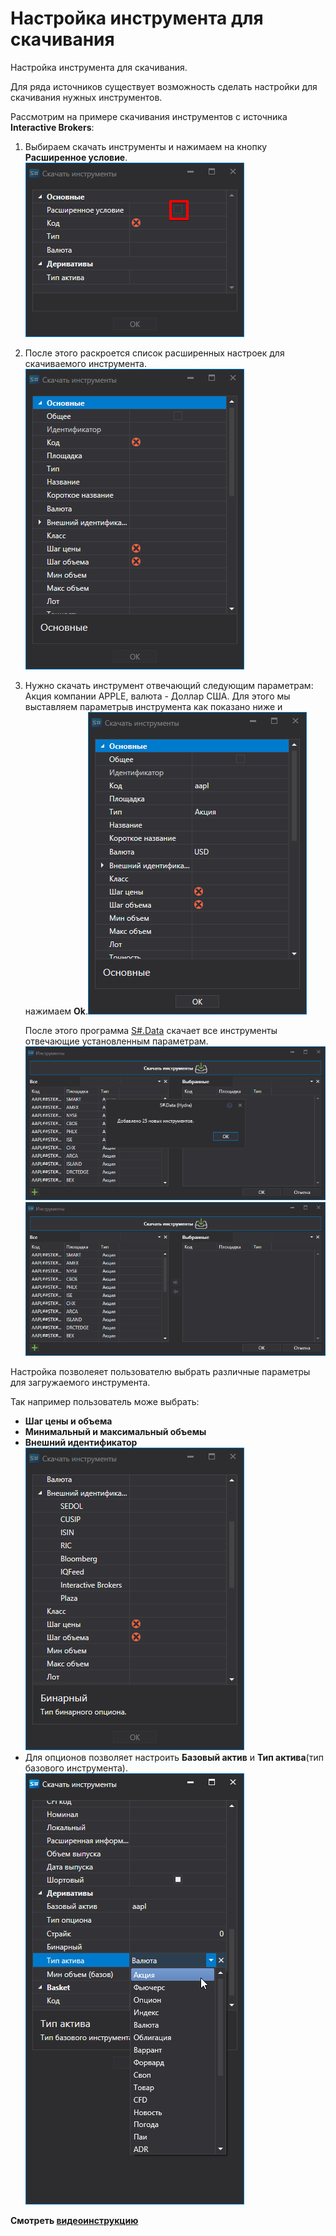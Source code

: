 # Настройка инструмента для скачивания

Настройка инструмента для скачивания.

Для ряда источников существует возможность сделать настройки для скачивания нужных инструментов.

Рассмотрим на примере скачивания инструментов с источника **Interactive Brokers**: 

1. Выбираем скачать инструменты и нажимаем на кнопку **Расширенное условие**.![hydra choose securitiy](../images/hydra_choose_securitiy.png)
2. После этого раскроется список расширенных настроек для скачиваемого инструмента.![hydra choose securitiy 00](../images/hydra_choose_securitiy_00.png)
3. Нужно скачать инструмент отвечающий следующим параметрам: Акция компании APPLE, валюта \- Доллар США. Для этого мы выставляем параметрыв инструмента как показано ниже и нажимаем **Ok**.![hydra choose securitiy 01](../images/hydra_choose_securitiy_01.png)

   После этого программа [S\#.Data](Hydra.md) скачает все инструменты отвечающие установленным параметрам. ![hydra choose securitiy 02](../images/hydra_choose_securitiy_02.png)![hydra choose securitiy 03](../images/hydra_choose_securitiy_03.png)

Настройка позволеяет пользователю выбрать различные параметры для загружаемого инструмента. 

Так например пользователь може выбрать:

- **Шаг цены и объема**
- **Минимальный и максимальный объемы**
- **Внешний идентификатор**![hydra choose securitiy 04](../images/hydra_choose_securitiy_04.png)
- Для опционов позволяет настроить **Базовый актив** и **Тип актива**(тип базового инструмента).![hydra choose securitiy 05](../images/hydra_choose_securitiy_05.png)

**Смотреть [видеоинструкцию](HydraSecuritiesCongfigDowVideo.md)**
